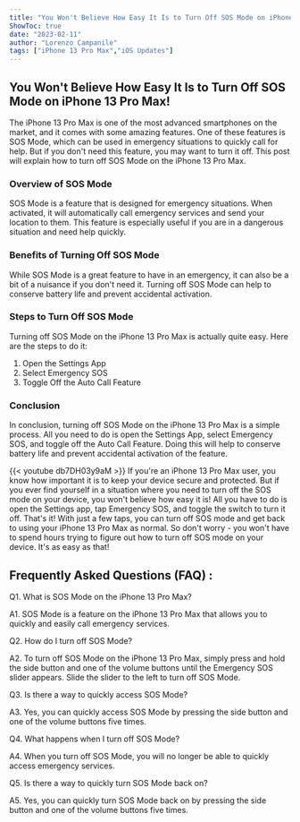 ```yaml
---
title: "You Won't Believe How Easy It Is to Turn Off SOS Mode on iPhone 13 Pro Max!"
ShowToc: true 
date: "2023-02-11"
author: "Lorenzo Campanile" 
tags: ["iPhone 13 Pro Max","iOS Updates"]
---
```

## You Won't Believe How Easy It Is to Turn Off SOS Mode on iPhone 13 Pro Max!

The iPhone 13 Pro Max is one of the most advanced smartphones on the market, and it comes with some amazing features. One of these features is SOS Mode, which can be used in emergency situations to quickly call for help. But if you don't need this feature, you may want to turn it off. This post will explain how to turn off SOS Mode on the iPhone 13 Pro Max.

### Overview of SOS Mode

SOS Mode is a feature that is designed for emergency situations. When activated, it will automatically call emergency services and send your location to them. This feature is especially useful if you are in a dangerous situation and need help quickly.

### Benefits of Turning Off SOS Mode

While SOS Mode is a great feature to have in an emergency, it can also be a bit of a nuisance if you don't need it. Turning off SOS Mode can help to conserve battery life and prevent accidental activation.

### Steps to Turn Off SOS Mode

Turning off SOS Mode on the iPhone 13 Pro Max is actually quite easy. Here are the steps to do it:

1. Open the Settings App
2. Select Emergency SOS
3. Toggle Off the Auto Call Feature

### Conclusion

In conclusion, turning off SOS Mode on the iPhone 13 Pro Max is a simple process. All you need to do is open the Settings App, select Emergency SOS, and toggle off the Auto Call Feature. Doing this will help to conserve battery life and prevent accidental activation of the feature.

{{< youtube db7DH03y9aM >}} 
If you're an iPhone 13 Pro Max user, you know how important it is to keep your device secure and protected. But if you ever find yourself in a situation where you need to turn off the SOS mode on your device, you won't believe how easy it is! All you have to do is open the Settings app, tap Emergency SOS, and toggle the switch to turn it off. That's it! With just a few taps, you can turn off SOS mode and get back to using your iPhone 13 Pro Max as normal. So don't worry - you won't have to spend hours trying to figure out how to turn off SOS mode on your device. It's as easy as that!

## Frequently Asked Questions (FAQ) :
Q1. What is SOS Mode on the iPhone 13 Pro Max?

A1. SOS Mode is a feature on the iPhone 13 Pro Max that allows you to quickly and easily call emergency services.

Q2. How do I turn off SOS Mode?

A2. To turn off SOS Mode on the iPhone 13 Pro Max, simply press and hold the side button and one of the volume buttons until the Emergency SOS slider appears. Slide the slider to the left to turn off SOS Mode.

Q3. Is there a way to quickly access SOS Mode?

A3. Yes, you can quickly access SOS Mode by pressing the side button and one of the volume buttons five times.

Q4. What happens when I turn off SOS Mode?

A4. When you turn off SOS Mode, you will no longer be able to quickly access emergency services.

Q5. Is there a way to quickly turn SOS Mode back on?

A5. Yes, you can quickly turn SOS Mode back on by pressing the side button and one of the volume buttons five times.


